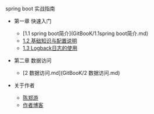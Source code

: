 spring boot 实战指南
* 第一章 快速入门
    * [1.1 spring boot简介](GitBooK/1.1spring boot简介.md)
    * [1.2 基础知识与配置说明](GitBooK/1.2基础知识与配置说明.md)
    * [1.3 Logback日志的使用](GitBooK/1.3Logback日志配置.md)
* 第二章 数据访问
    * [2 数据访问.md](GitBooK/2 数据访问.md)
 
    
    
    
    
    
    
    
    
    
    
    
* 关于作者  
   * [陈郑游](https://github.com/AndyCZY/AndyCZY.github.io/blob/master/README.md)   
   * [作者博客](http://blog.csdn.net/javawebrookie)